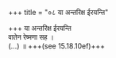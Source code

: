 +++
title = "०८ या अन्तरिक्ष ईरयन्ति"

+++
या अन्तरिक्ष ईरयन्ति  
वातेन रेष्मणा सह ।  
(…) ॥ +++(see 15.18.10ef)+++